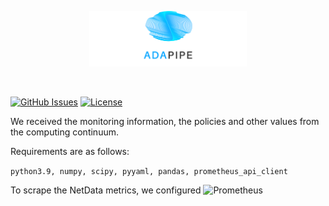 <p align="center"><img width=50% src="https://raw.githubusercontent.com/DataCloud-project/ADA-PIPE/main/figure/ADAPIPE_Logo_TransparentBackground_White.png"></p>&nbsp;

[![GitHub Issues](https://img.shields.io/github/issues/DataCloud-project/ADA-PIPE.svg)](https://github.com/DataCloud-project/ADA-PIPE/issues)
[![License](https://img.shields.io/badge/license-Apache2.0-blue.svg)](https://opensource.org/licenses/Apache-2.0)


We received the monitoring information, the policies and other values from the computing continuum.

Requirements are as follows:

``python3.9, numpy, scipy, pyyaml, pandas, prometheus_api_client``


To scrape the NetData metrics, we configured ![Prometheus](https://learn.netdata.cloud/docs/exporting-data/prometheus#configure-prometheus-to-scrape-netdata-metrics)
